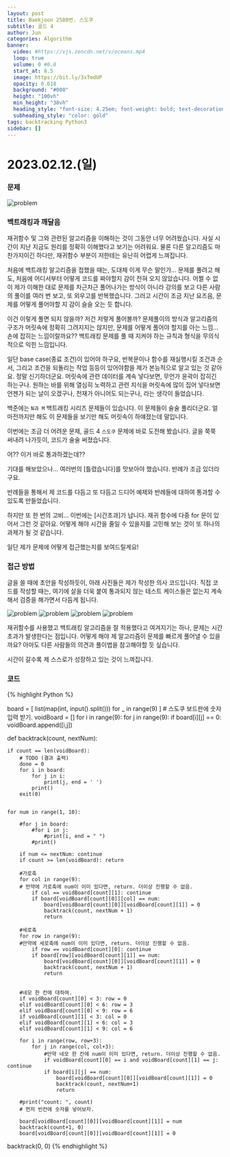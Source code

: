 ```yaml
---
layout: post
title: Baekjoon 2580번. 스도쿠
subtitle: 골드 4
author: Jun
categories: Algorithm
banner:
  video: #https://vjs.zencdn.net/v/oceans.mp4
  loop: true
  volume: 0 #0.8
  start_at: 8.5
  image: https://bit.ly/3xTmdUP
  opacity: 0.618
  background: "#000"
  height: "100vh"
  min_height: "38vh"
  heading_style: "font-size: 4.25em; font-weight: bold; text-decoration: underline"
  subheading_style: "color: gold"
tags: backtracking Python3
sidebar: []
---
```


# 2023.02.12.(일)

### 문제

![problem](/assets/images/banners/2023-02-12/2580.png)


### 백트래킹과 깨달음

재귀함수 및 그와 관련된 알고리즘을 이해하는 것이 그동안 너무 어려웠습니다. 사실 시간이 지난 지금도 원리를 정확히 이해했다고 보기는 어려워요. 물론 다른 알고리즘도 마찬가지이긴 하다만, 재귀함수 부분이 저한테는 유난히 어렵게 느껴집니다. 

처음에 백트래킹 알고리즘을 접했을 때는, 도대체 이게 무슨 말인가... 문제를 풀려고 해도, 처음에 어디서부터 어떻게 코드를 짜야할지 감이 전혀 오지 않았습니다. 어쩔 수 없이 제가 이해한 대로 문제를 차근차근 풀어나가는 방식이 아니라 강의를 보고 다른 사람의 풀이를 여러 번 보고, 또 외우고를 반복했습니다. 그러고 시간이 조금 지난 요즈음, 문제를 어떻게 풀어야할 지 감이 슬슬 오는 듯 합니다. 

이건 이렇게 풀면 되지 않을까? 저건 저렇게 풀어볼까? 
문제풀이의 방식과 알고리즘의 구조가 머릿속에 정확히 그려지지는 않지만, 문제를 어떻게 풀어야 할지를 아는 느낌... 손에 잡히는 느낌이랄까요??
백트래킹 문제를 풀 때 지켜야 하는 규칙과 형식을 무의식적으로 익힌 느낌입니다.

일단 base case(종료 조건)이 있어야 하구요, 반복문이나 함수를 재실행시킬 조건과 순서, 그리고 조건을 되돌리는 작업 등등이 있어야함을 제가 본능적으로 알고 있는 것 같아요.
정말 신기하더군요. 머릿속에 관련 데이터를 계속 넣다보면, 무언가 윤곽이 잡히긴 하는구나. 원하는 바를 위해 열심히 노력하고 관련 지식을 머릿속에 많이 집어 넣다보면 언젠가 되는 날이 오겠구나, 천재가 아니어도 되는구나, 라는 생각이 들었습니다.

백준에는 `N과 M` 백트래킹 시리즈 문제들이 있습니다. 이 문제들이 술술 풀리더군요. 얼마전까지만 해도 이 문제들을 보기만 해도 머릿속이 하얘졌는데 말입니다. 

이번에는 조금 더 어려운 문제, 골드 4 `스도쿠` 문제에 바로 도전해 봤습니다. 
글을 쭉쭉 써내려 나가듯이, 코드가 술술 써졌습니다.

어?? 이거 바로 통과하겠는데??

기대를 해보았으나...
여러번의 [틀렸습니다]를 맛보아야 했습니다. 반례가 조금 있더라구요. 

반례들을 통해서 제 코드를 다듬고 또 다듬고 드디어 예제와 반례들에 대하여 통과할 수 있도록 만들었습니다.

하지만 또 한 번의 고비... 이번에는 [시간초과]가 납니다. 재귀 함수에 다중 for 문이 있어서 그런 것 같아요. 어떻게 해야 시간을 줄일 수 있을지를 고민해 보는 것이 또 하나의 과제가 될 것 같습니다.

일단 제가 문제에 어떻게 접근했는지를 보여드릴게요!




### 접근 방법


글을 쓸 때에 초안을 작성하듯이, 아래 사진들은 제가 작성한 의사 코드입니다. 
직접 코드를 작성할 때는, 여기에 살을 더욱 붙여 통과되지 않는 테스트 케이스들은 없는지 계속해서 검증을 해가면서 다듬게 됩니다.

![problem](/assets/images/banners/2023-02-12/1.png)
![problem](/assets/images/banners/2023-02-12/2.png)
![problem](/assets/images/banners/2023-02-12/3.png)
![problem](/assets/images/banners/2023-02-12/4.png)

재귀함수를 사용했고 백트래킹 알고리즘을 잘 적용했다고 여겨지기는 하나, 문제는 시간초과가 발생한다는 점입니다. 
어떻게 해야 제 알고리즘이 문제를 빠르게 풀어낼 수 있을까요?
아마도 다른 사람들의 의견과 풀이법을 참고해야할 듯 싶습니다. 

시간이 갈수록 제 스스로가 성장하고 있는 것이 느껴집니다.  



### 코드 


{% highlight Python %}

board = [  list(map(int, input().split()))  for _ in range(9)  ] # 스도쿠 보드판에 숫자 입력 받기. 
voidBoard = []
for i in range(9):
    for j in range(9):
        if board[i][j] == 0:
            voidBoard.append([i,j])


def backtrack(count, nextNum):

    if count == len(voidBoard):
        # TODO (결과 출력)
        done = 0
        for i in board:
            for j in i:
                print(j, end = ' ')
            print()
        exit(0)
    

    for num in range(1, 10):

        #for j in board:
            #for i in j:
                #print(i, end = " ")
            #print()
            
        if num <= nextNum: continue
        if count >= len(voidBoard): return

        #가로축
        for col in range(9):
        # 만약에 가로축에 num이 이미 있다면, return. 더이상 진행할 수 없음.
            if col == voidBoard[count][1]: continue
            if board[voidBoard[count][0]][col] == num:
                board[voidBoard[count][0]][voidBoard[count][1]] = 0
                backtrack(count, nextNum + 1)
                return
            
        #세로축
        for row in range(9):
        #만약에 세로축에 num이 이미 있다면, return. 더이상 진행할 수 없음.
            if row == voidBoard[count][0]: continue
            if board[row][voidBoard[count][1]] == num:
                board[voidBoard[count][0]][voidBoard[count][1]] = 0
                backtrack(count, nextNum + 1)
                return
        

        #네모 한 칸에 대하여.
        if voidBoard[count][0] < 3: row = 0
        elif voidBoard[count][0] < 6: row = 3
        elif voidBoard[count][0] < 9: row = 6
        if voidBoard[count][1] < 3: col = 0
        elif voidBoard[count][1] < 6: col = 3
        elif voidBoard[count][1] < 9: col = 6

        for i in range(row, row+3):
            for j in range(col, col+3):
                #만약 네모 한 칸에 num이 이미 있다면, return. 더이상 진행할 수 없음.
                if voidBoard[count][0] == i and voidBoard[count][1] == j: continue
                if board[i][j] == num:
                    board[voidBoard[count][0]][voidBoard[count][1]] = 0
                    backtrack(count, nextNum+1)
                    return

        #print("count: ", count)
        # 먼저 빈칸에 숫자를 넣어보자.
        
        board[voidBoard[count][0]][voidBoard[count][1]] = num
        backtrack(count+1, 0)
        board[voidBoard[count][0]][voidBoard[count][1]] = 0
    
backtrack(0, 0)
{% endhighlight %}